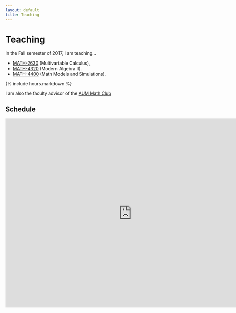 ```yaml
---
layout: default
title: Teaching
---
```


Teaching
========

In the Fall semester of 2017, I am teaching...

- [MATH-2630](calc3/)  (Multivariable Calculus),
- [MATH-4320](alg2/)   (Modern Algebra II).
- [MATH-4400](modsim/) (Math Models and Simulations).

{% include hours.markdown %}

I am also the faculty advisor of the [AUM Math Club](mathclub/)

Schedule
--------

<iframe src="https://calendar.google.com/calendar/embed?showTitle=0&amp;showNav=0&amp;showPrint=0&amp;showCalendars=0&amp;mode=WEEK&amp;height=600&amp;wkst=1&amp;bgcolor=%23FFFFFF&amp;src=k7cas66vp4vba2cruqhh4cila8%40group.calendar.google.com&amp;color=%235F6B02&amp;ctz=America%2FChicago" style="border-width:0" width="800" height="600" frameborder="0" scrolling="no"></iframe>
